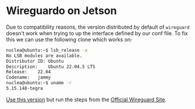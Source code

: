 # Wireguardo on Jetson

Due to compatibility reasons, the version distributed by default of `wireguard` doesn't work
when trying to up the interface defined by our conf file. To fix this we can use the following
clone which works on:

```sh
nuclea@ubuntu:~$ lsb_release -a
No LSB modules are available.
Distributor ID:	Ubuntu
Description:	Ubuntu 22.04.5 LTS
Release:	22.04
Codename:	jammy
nuclea@ubuntu:~$ uname -r
5.15.148-tegra
```

[Use this version](https://github.com/MrVasquez96/wireguard-linux-compat) but run the steps
from the [Official Wireguard Site](https://www.wireguard.com/compilation/).

